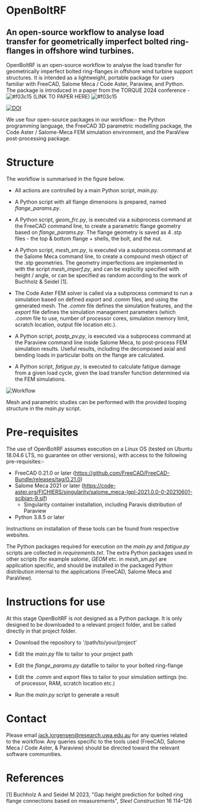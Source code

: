# OpenBoltRF
## An open-source workflow to analyse load transfer for geometrically imperfect bolted ring-flanges in offshore wind turbines.

OpenBoltRF is an open-source workflow to analyse the load transfer for geometrically imperfect bolted ring-flanges in offshore wind turbine support structures. It is intended as a lightweight, portable package for users familiar with FreeCAD, Salome Meca / Code Aster, Paraview, and Python. The package is introduced in a paper from the TORQUE 2024 conference - ![#f03c15](https://placehold.co/15x15/f03c15/f03c15.png) (LINK TO PAPER HERE) ![#f03c15](https://placehold.co/15x15/f03c15/f03c15.png)

[![DOI](https://zenodo.org/badge/683682811.svg)](https://zenodo.org/badge/latestdoi/683682811)

We use four open-source packages in our workflow:- the Python programming language, the FreeCAD 3D parametric modelling package, the Code Aster / Salome-Meca FEM simulation environment, and the ParaView post-processing package. 


# Structure

The workflow is summarised in the figure below. 

  - All actions are controlled by a main Python script, _main.py_.

  - A Python script with all flange dimensions is prepared, named _flange_params.py_.

  - A Python script, _geom_frc.py_, is executed via a subprocess command at the FreeCAD command line, to create a parametric flange geometry based on _flange_params.py_. The flange geometry is saved as 4 .stp files - the top & bottom flange + shells, the bolt, and the nut.

  - A Python script, _mesh_sm.py_, is executed via a subprocess command at the Salome Meca command line, to create a compound mesh object of the .stp geometries. The geometry imperfections are implemented in with the script _mesh_imperf.py_, and can be explicitly specified with height / angle, or can be specified as random according to the work of Buchholz & Seidel [1].
  
  - The Code Aster FEM solver is called via a subprocess command to run a simulation based on defined _export_ and _.comm_ files, and using the generated mesh. The _.comm_ file defines the simulation features, and the _export_ file defines the simulation management parameters (which _.comm_ file to use, number of processor cores, simulation memory limit, scratch location, output file location etc.).
  
  - A Python script, _postp_pv.py_, is executed via a subprocess command at the Paraview command line inside Salome Meca, to post-process FEM simulation results. Useful results, including the decomposed axial and bending loads in particular bolts on the flange are calculated.

  - A Python script, _fatigue.py_, is executed to calculate fatigue damage from a given load cycle, given the load transfer function determined via the FEM simulations.  

![Workflow](https://github.com/jhjorg/OpenBoltRF/assets/70005890/29766f6e-cfc9-46c1-9e97-650cdcbe18b3)

Mesh and parametric studies can be performed with the provided looping structure in the _main.py_ script. 

# Pre-requisites
The use of OpenBoltRF assumes execution on a Linux OS (tested on Ubuntu 18.04.6 LTS, no guarantee on other versions), with access to the following pre-requisites:- 
  - FreeCAD 0.21.0     or later (https://github.com/FreeCAD/FreeCAD-Bundle/releases/tag/0.21.0)
  - Salome Meca 2021   or later (https://code-aster.org/FICHIERS/singularity/salome_meca-lgpl-2021.0.0-0-20210601-scibian-9.sif)
    - Singularity container installation, including Paravis distribution of Paraview
  - Python 3.8.5       or later 

Instructions on installation of these tools can be found from respective websites. 

The Python packages required for execution on the _main.py_ and _fatigue.py_ scripts are collected in _requirements.txt_. The extra Python packages used in other scripts (for example _salome_, _GEOM_ etc. in _mesh_sm.py_) are application specific, and should be installed in the packaged Python distribution internal to the applications (FreeCAD, Salome Meca and ParaView).
   
# Instructions for use
At this stage OpenBoltRF is not designed as a Python package. It is only designed to be downloaded to a relevant project folder, and be called directly in that project folder.

  - Download the repository to '/path/to/your/project'
    
  - Edit the _main.py_ file to tailor to your project path
    
  - Edit the _flange_params.py_ datafile to tailor to your bolted ring-flange

  - Edit the _.comm_ and _export_ files to tailor to your simulation settings (no. of processor, RAM, scratch location etc.)
    
  - Run the _main.py_ script to generate a result

# Contact
Please email jack.jorgensen@research.uwa.edu.au for any queries related to the workflow. Any queries specific to the tools used (FreeCAD, Salome Meca / Code Aster, & Paraview) should be directed toward the relevant software communities.

# References
[1] Buchholz A and Seidel M 2023, "Gap height prediction for bolted ring flange connections based on measurements", _Steel Construction_ 16 114–126
